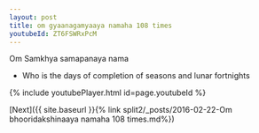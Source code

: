 ```yaml
---
layout: post
title: om gyaanagamyaaya namaha 108 times
youtubeId: ZT6FSWRxPcM
---
```

 
 
Om Samkhya samapanaya nama 
 
 -  Who is the days of completion of seasons and lunar fortnights 
 
  
 
  
 
 
 
 
 
 


{% include youtubePlayer.html id=page.youtubeId %}
 
[Next]({{ site.baseurl }}{% link  split2/_posts/2016-02-22-Om bhooridakshinaaya namaha 108 times.md%})
 
